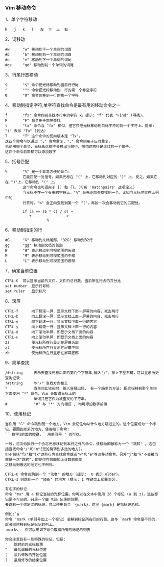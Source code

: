 ### Vim 移动命令

1、单个字符移动

    h   j   k   l   左  下  上  右

2、词移动

    #w      "w" 移动到下一个单词的词首
    #b      "b" 移动到前一个单词的词首
    #e      "e" 移动到下一个单词的词尾
    #ge     "ge" 移动到前一个单词的词尾

3、行尾行首移动

    $       "$" 命令把光标移动到当前行行尾
    ^       "^" 命令把光标移动到一行的第一个非空字符
    0       "0" 命令则移到一行的第一个字符

4、移动到指定字符,单字符查找命令是最有用的移动命令之一

    f       "fx" 命令向前查找本行中的字符 x。提示: "f" 代表 "Find" (寻找)。
    F       "F" 命令用于向左查找
    t       "tx" 命令与 "fx" 相似，但它只把光标移动到目标字符的前一个字符上。提示: "t" 表示 "To" (到达)
    T       "T" 这个命令的反向版本是 "Tx"。
    这四个命令可以通过 ";" 命令重复，"," 命令则用于反向重复。   
	无论用哪个命令，光标永远都不会移出当前行，哪怕这两行是连续的一个句子。   
    这四个命令前面都可以添加数字

5、括号匹配

    %       "%" 是一个非常方便的命令:
            它能匹配一对括号。如果光标在 "(" 上，它移动到对应的 ")" 上，反之，如果它在 ")"上，它移动到 "(" 上。
            这个命令也可适用于 [] 和 {}。(可用 'matchpairs' 选项定义)
            当光标不在一个有用的字符上，"%" 会先正向查找找到一个。比如当光标停留在上例中的
            行首时，"%" 会正向查找到第一个 "("。再按一次会移动到它的匹配处。

		    if (a == (b * c) / d) ~
	    	---+---------------->
	          		   %

6、移动到指定的行

    #G      "G" 移动到文档尾部，"32G" 移动到32行
    gg      "gg" 移动到文档的首部
    H       "H" 表示移动到可视范围的头部
    M       "M" 表示移动到可视范围的中部
    L       "L" 表示移动到可视范围的底部

7、确定当前位置

    CTRL-G  可以显示当前的文件，文件的总行数，当前所在行占的百分比
    set number  显示行号码
    set ruler   显示标尺

8、滚屏

    CTRL-f      向下翻滚一屏，显示文档下面一屏幕的内容，减去两行
    CTRL-b      向上翻滚一屏，显示文档上面一屏幕的内容，减去两行
    CTRL-e      向下翻滚一行，显示文档下面一行的内容
    CTRL-y      向上翻滚一行，显示文档上面一行的内容
    CTRL-d      向下滚动半屏，即显示文档下面的内容
    CTRL-u      向上滚动半屏，即显示文档上面的内容
    zz          使光标所在行显示在屏幕头部
    zt          使光标所在行显示在屏幕中间
    zb          使光标所在行显示在屏幕底部

9、简单查找

    /#string     表示要查找光标后面的第几个字符串,输入"/"，按上下左右键，可以显示历史查询记录
    ?#string     与"/" 查找方向相反
    *            当单词比较长时，输入容易出错， 有一个简单的方法: 把光标移到那个单词下面使用 "*" 命令。Vim 会取得光标上的
                 单词并把它作为被查找的字符串。
    #            "#" 与 "*" 方向相反 , 均可添加数字前缀

10、使用标记

    当你用 "G" 命令跳到另一个地方，Vim 会记住你从什么地方跳过去的。这个位置成为一个标记，要回到原来的地方，使用如下命令: 
	`` 数字1前面的按键，` 用单引号 ' 也可以。

    一般，每次你执行一个会将光标移动到本行之外的命令，该移动即被称为一个 "跳转" 。这包括查找命令"/"和"n"(无论跳转到多远的地方)。
	但不包括"fx"和"tx"这些行内查找命令或者"w"和"e"等词移动命令。另外"j"和"k"不会被当做是一次"跳转"，即使你在前面加上计数前缀使
	之移动到很远的地方也不例外。

    CTRL-O 命令则跳到一个 "较老" 的地方 (提示:  O 表示 older)。
    CTRL-I 则跳到一个 "较新" 的地方 (提示: I 在键盘上紧靠着O)。

    有名字的标记
    命令 "ma" 用 a 标记当前的光标位置。你可以在文本中使用 26 个标记 (a 到 z)。这些标记是不可见的，只是一个由 Vim 记住的位置。
    要跳到一个你定义的标记，可以使用命令 `{mark}，这里 {mark} 是指标记名称。

	例如:`a
    命令 'mark (单引号加上一个标记) 会移到标记所在行的行首。这与 `mark 命令是不同的，后者同时移到标记标记的列上。
   	:marks   你可以用如下命令取得所有的标记的列表

    你会注意到有一些特殊的标记，包括:
	'	跳转前的光标位置
	"	最后编辑的光标位置
	[	最后修改的开始位置
	]	最后修改的结束位置





